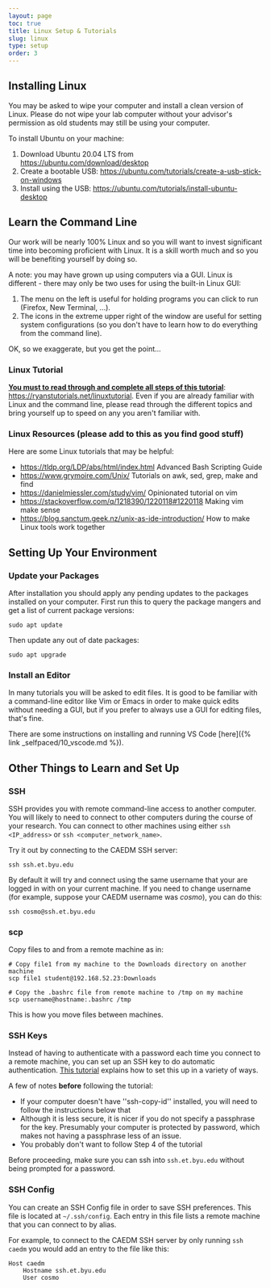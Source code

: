 ```yaml
---
layout: page
toc: true
title: Linux Setup & Tutorials
slug: linux
type: setup
order: 3
---
```



## Installing Linux

You may be asked to wipe your computer and install a clean version of Linux.  Please do not wipe your lab computer without your advisor's permission as old students may still be using your computer.

To install Ubuntu on your machine:
  1. Download Ubuntu 20.04 LTS from <https://ubuntu.com/download/desktop>
  1. Create a bootable USB: <https://ubuntu.com/tutorials/create-a-usb-stick-on-windows>
  1. Install using the USB: <https://ubuntu.com/tutorials/install-ubuntu-desktop>


## Learn the Command Line

Our work will be nearly 100% Linux and so you will want to invest significant time into becoming proficient with Linux.  It is a skill worth much and so you will be benefiting yourself by doing so.

A note: you may have grown up using computers via a GUI.  Linux is different - there may only be two uses for using the built-in Linux GUI:

1. The menu on the left is useful for holding programs you can click to run (Firefox, New Terminal, ...).
1. The icons in the extreme upper right of the window are useful for setting system configurations (so you don't have to learn how to do everything from the command line).

OK, so we exaggerate, but you get the point...

<!-- ### The Linux Command Shell - _bash_
Beyond that you will spend the majority of your time typing things in the command shell.  The default is called _bash_.   -->
<!-- 
Everything in Linux can be (and usually is) run by shell scripts and commands so learn them.  There are hundreds, start with these at a command prompt:

    man (as in "man man" - show me the manual page for "man" command)
    apropos (as in "apropos file" - tell me all the commands that do things with files) -->


### Linux Tutorial 
**<ins>You must to read through and complete all steps of this tutorial</ins>**: <https://ryanstutorials.net/linuxtutorial>.  Even if you are already familiar with Linux and the command line, please read through the different topics and bring yourself up to speed on any you aren't familiar with.


### Linux Resources (please add to this as you find good stuff)
Here are some Linux tutorials that may be helpful:

* https://tldp.org/LDP/abs/html/index.html Advanced Bash Scripting Guide
* https://www.grymoire.com/Unix/ Tutorials on awk, sed, grep, make and find
* https://danielmiessler.com/study/vim/ Opinionated tutorial on vim
* https://stackoverflow.com/q/1218390/1220118#1220118 Making vim make sense
* https://blog.sanctum.geek.nz/unix-as-ide-introduction/ How to make Linux tools work together

## Setting Up Your Environment

### Update your Packages

After installation you should apply any pending updates to the packages installed on your computer.  First run this to query the package mangers and get a list of current package versions:
```
sudo apt update
```

Then update any out of date packages:
```
sudo apt upgrade
```

### Install an Editor

In many tutorials you will be asked to edit files.  It is good to be familiar with a command-line editor like Vim or Emacs in order to make quick edits without needing a GUI, but if you prefer to always use a GUI for editing files, that's fine.  

There are some instructions on installing and running VS Code [here]({% link _selfpaced/10_vscode.md %}).


## Other Things to Learn and Set Up

### SSH

SSH provides you with remote command-line access to another computer.  You will likely to need to connect to other computers during the course of your research.  You can connect to other machines using either `ssh <IP_address>` or `ssh <computer_network_name>`.

Try it out by connecting to the CAEDM SSH server:
```
ssh ssh.et.byu.edu
```

By default it will try and connect using the same username that your are logged in with on your current machine.  If you need to change username (for example, suppose your CAEDM username was *cosmo*), you can do this:
```
ssh cosmo@ssh.et.byu.edu
```

### scp
Copy files to and from a remote machine as in:

    # Copy file1 from my machine to the Downloads directory on another machine
    scp file1 student@192.168.52.23:Downloads

    # Copy the .bashrc file from remote machine to /tmp on my machine
    scp username@hostname:.bashrc /tmp

This is how you move files between machines.

### SSH Keys
Instead of having to authenticate with a password each time you connect to a remote machine, you can set up an SSH key to do automatic authentication.  [This tutorial](https://www.digitalocean.com/community/tutorials/how-to-set-up-ssh-keys-on-ubuntu-1804) explains how to set this up in a variety of ways.

A few of notes __before__ following the tutorial:
  * If your computer doesn't have ''ssh-copy-id'' installed, you will need to follow the instructions below that
  * Although it is less secure, it is nicer if you do not specify a passphrase for the key.  Presumably your computer is protected by password, which makes not having a passphrase less of an issue.
  * You probably don't want to follow Step 4 of the tutorial

Before proceeding, make sure you can ssh into `ssh.et.byu.edu` without being prompted for a password.


### SSH Config

You can create an SSH Config file in order to save SSH preferences.  This file is located at `~/.ssh/config`.  Each entry in this file lists a remote machine that you can connect to by alias.

For example, to connect to the CAEDM SSH server by only running `ssh caedm` you would add an entry to the file like this:
```
Host caedm
    Hostname ssh.et.byu.edu
    User cosmo
```


<!-- # Faculty Notes
- Writing shell scripts (especially if they take parameters)
- Really understanding and manipulating permissions.  It is true the GUI can do it (with about 9 clicks) but when when knowledgeable people start talking about them as in 'permission should be 755' we don't want them to lost.
- Things like `find . -name \*.sv -exec cp {} /tmp \;`  (OK, so that may be a bit obtuse but I use it multiple times per week).  But, even things like `chgrp fpga *.sv` are useful
(This should all be covered in the tutorial now)

What else?
-  -->